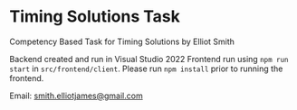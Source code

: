 # Timing Solutions Task

Competency Based Task for Timing Solutions by Elliot Smith

Backend created and run in Visual Studio 2022
Frontend run using `npm run start` in `src/frontend/client`. 
Please run `npm install` prior to running the frontend.

Email: smith.elliotjames@gmail.com

